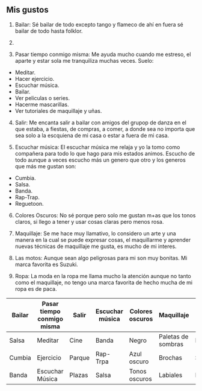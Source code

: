 ##  Mis gustos
1. Bailar: Sé bailar de todo excepto tango y flameco de ahí en fuera sé bailar de todo hasta folklor.

2.

3. Pasar tiempo conmigo misma: Me ayuda mucho cuando me estreso, el aparte y estar sola me tranquiliza muchas veces. 
Suelo: 
* Meditar.
* Hacer ejercicio.
* Escuchar música.
* Bailar.
* Ver peliculas o series.
* Hacerme mascarillas.
* Ver tutoriales de maquillaje y uñas.

4. Salir: Me encanta salir a bailar con amigos del grupop de danza en el que estaba, a fiestas, de compras, a comer, a donde sea no importa que sea solo a la escquiena de mi casa o estar a fuera de mi casa.

5. Escuchar música: El escuchar música me relaja y yo la tomo como compañera para todo lo que hago para mis estados animos. 
Escucho de todo aunque a veces escucho más un genero que otro y los generos que más me gustan son:
* Cumbia.
* Salsa.
* Banda.
* Rap-Trap. 
* Reguetoon.

6. Colores Oscuros: No sé porque pero solo me gustan m+as que los tonos claros, si llego a tener y usar cosas claras pero menos rosa.

7. Maquillaje: Se me hace muy llamativo, lo considero un arte y una manera en la cual se puede expresar cosas, el maquillarme y aprender nuevas técnicas de maquillaje me gusta, es mucho de mi interes.

8. Las motos: Aunque sean algo peligrosas para mi son muy bonitas. Mi marca favorita es Suzuki.

9. Ropa: La moda en la ropa me llama mucho la atención aunque no tanto como el maquillaje, no tengo una marca favorita de hecho mucha de mi ropa es de paca.

| Bailar | Pasar tiempo conmigo misma | Salir | Escuchar música | Colores oscuros | Maquillaje | Motos | Ropa | 
|--------|----------------------------|-------|-----------------|-----------------|------------| --- | --- |
| Salsa | Meditar | Cine | Banda | Negro | Paletas de sombras | Deportivas | Pantalones |
| Cumbia | Ejercicio | Parque | Rap-Trpa | Azul oscuro | Brochas | Suzuki | Ombligueras |
| Banda | Escuchar Música | Plazas | Salsa | Tonos oscuros | Labiales | Llamativas | Sudaderas|
